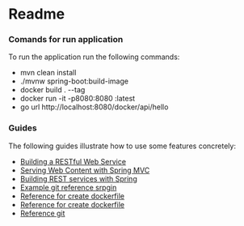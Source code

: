 # Readme

### Comands for run application


To run the application run the following commands:

* mvn clean install
* ./mvnw spring-boot:build-image
* docker build . --tag <name-application>
* docker run -it -p8080:8080 <name-application>:latest
* go url http://localhost:8080/docker/api/hello
### Guides

The following guides illustrate how to use some features concretely:

* [Building a RESTful Web Service](https://spring.io/guides/gs/rest-service/)
* [Serving Web Content with Spring MVC](https://spring.io/guides/gs/serving-web-content/)
* [Building REST services with Spring](https://spring.io/guides/tutorials/bookmarks/)
* [Example git reference srpgin](https://github.com/spring-projects/spring-boot/tree/v2.3.0.M4/spring-boot-project)
* [Reference for create dockerfile](https://spring.io/blog/2020/01/27/creating-docker-images-with-spring-boot-2-3-0-m1)
* [Reference for create dockerfile](https://medium.com/swlh/build-a-docker-image-using-maven-and-spring-boot-58147045a400)
* [Reference git](https://github.com/eugenp/tutorials/tree/master/docker)

